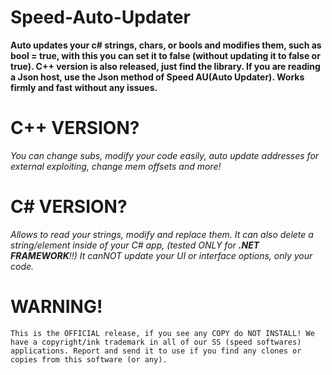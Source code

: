 # Speed-Auto-Updater

**Auto updates your c# strings, chars, or bools and modifies them, such as bool = true, with this you can set it to false (without updating it to false or true). C++ version is also released, just find the library. If you are reading a Json host, use the Json method of Speed AU(Auto Updater). Works firmly and fast without any issues.**

# C++ VERSION?

*You can change subs, modify your code easily, auto update addresses for external exploiting, change mem offsets and more!*

# C# VERSION?

*Allows to read your strings, modify and replace them. It can also delete a string/element inside of your C# app, (tested ONLY for **.NET FRAMEWORK**!!) It canNOT update your UI or interface options, only your code.*

# WARNING!

`This is the OFFICIAL release, if you see any COPY do NOT INSTALL! We have a copyright/ink trademark in all of our SS (speed softwares) applications. Report and send it to use if you find any clones or copies from this software (or any).`
